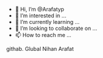 - 👋 Hi, I’m @Arafatyp
- 👀 I’m interested in ...
- 🌱 I’m currently learning ...
- 💞️ I’m looking to collaborate on ...
- 📫 How to reach me ...

<!---
Arafatyp/Arafatyp is a ✨ special ✨ repository because its `README.md` (this file) appears on your GitHub profile.
You can click the Preview link to take a look at your changes.
--->githab. Glubal Nihan Arafat 

